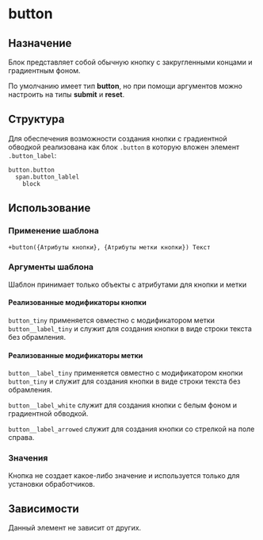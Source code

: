 # button

## Назначение

Блок представляет собой обычную кнопку с закругленными концами и градиентным фоном.

По умолчанию имеет тип **button**, но при помощи аргументов можно настроить на типы **submit** и **reset**.

## Структура

Для обеспечения возможности создания кнопки с градиентной обводкой реализована как блок `.button` в которую вложен элемент `.button_label`:

    button.button
      span.button_lablel
        block

## Использование

### Применение шаблона

    +button({Атрибуты кнопки}, {Атрибуты метки кнопки}) Текст

### Аргументы шаблона

Шаблон принимает только объекты с атрибутами для кнопки и метки

#### Реализованные модификаторы кнопки

`button_tiny` применяется овместно с модификатором метки `button__label_tiny` и служит для создания кнопки в виде строки текста без обрамления.

#### Реализованные модификаторы метки

`button__label_tiny` применяется овместно с модификатором кнопки `button_tiny` и служит для создания кнопки в виде строки текста без обрамления.

`button__label_white` служит для создания кнопки с белым фоном и градиентной обводкой.

`button__label_arrowed` служит для создания кнопки со стрелкой на поле справа.

### Значения

Кнопка не создает какое-либо значение и используется только для установки обработчиков.

## Зависимости

Данный элемент не зависит от других.